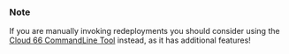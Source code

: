 <!-- usedin: [ _legacy_docker/deployment] - post: -->


### Note

If you are manually invoking redeployments you should consider using the [Cloud 66 CommandLine Tool](http://help.cloud66.com/toolbelt/toolbelt-redeploy-command) instead, as it has additional features!



